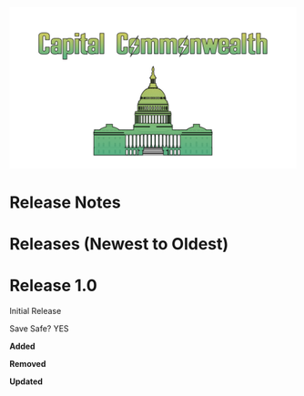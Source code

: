 ![image](https://raw.githubusercontent.com/McTiddies4Lunch/CapitalCommonwealth/refs/heads/main/splash.png)

# Release Notes

# Releases (Newest to Oldest)  

# Release 1.0
Initial Release

Save Safe? YES

**Added**

**Removed**

**Updated**

